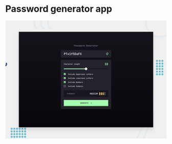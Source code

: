 # Password generator app

![Design preview for the Password generator app coding challenge](./preview.jpg)
